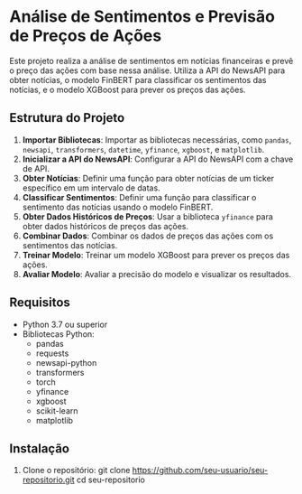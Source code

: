 # Análise de Sentimentos e Previsão de Preços de Ações

Este projeto realiza a análise de sentimentos em notícias financeiras e prevê o preço das ações com base nessa análise. Utiliza a API do NewsAPI para obter notícias, o modelo FinBERT para classificar os sentimentos das notícias, e o modelo XGBoost para prever os preços das ações.

## Estrutura do Projeto

1. **Importar Bibliotecas**: Importar as bibliotecas necessárias, como `pandas`, `newsapi`, `transformers`, `datetime`, `yfinance`, `xgboost`, e `matplotlib`.
2. **Inicializar a API do NewsAPI**: Configurar a API do NewsAPI com a chave de API.
3. **Obter Notícias**: Definir uma função para obter notícias de um ticker específico em um intervalo de datas.
4. **Classificar Sentimentos**: Definir uma função para classificar o sentimento das notícias usando o modelo FinBERT.
5. **Obter Dados Históricos de Preços**: Usar a biblioteca `yfinance` para obter dados históricos de preços das ações.
6. **Combinar Dados**: Combinar os dados de preços das ações com os sentimentos das notícias.
7. **Treinar Modelo**: Treinar um modelo XGBoost para prever os preços das ações.
8. **Avaliar Modelo**: Avaliar a precisão do modelo e visualizar os resultados.

## Requisitos

- Python 3.7 ou superior
- Bibliotecas Python:
  - pandas
  - requests
  - newsapi-python
  - transformers
  - torch
  - yfinance
  - xgboost
  - scikit-learn
  - matplotlib

## Instalação

1. Clone o repositório:
   git clone https://github.com/seu-usuario/seu-repositorio.git
   cd seu-repositorio
